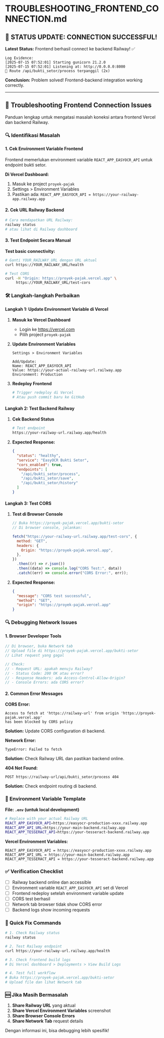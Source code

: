 # TROUBLESHOOTING_FRONTEND_CONNECTION.md

## 🎉 STATUS UPDATE: CONNECTION SUCCESSFUL!

**Latest Status:** Frontend berhasil connect ke backend Railway! ✅

```
Log Evidence:
[2025-07-15 07:52:01] Starting gunicorn 21.2.0
[2025-07-15 07:52:01] Listening at: http://0.0.0.0:8000
🚀 Route /api/bukti_setor/process terpanggil (2x)
```

**Conclusion:** Problem solved! Frontend-backend integration working correctly.

---

## 🔧 Troubleshooting Frontend Connection Issues

Panduan lengkap untuk mengatasi masalah koneksi antara frontend Vercel dan backend Railway.

### 🔍 Identifikasi Masalah

#### 1. Cek Environment Variable Frontend

Frontend memerlukan environment variable `REACT_APP_EASYOCR_API` untuk endpoint bukti setor.

**Di Vercel Dashboard:**

1. Masuk ke project `proyek-pajak`
2. Settings > Environment Variables
3. Pastikan ada: `REACT_APP_EASYOCR_API = https://your-railway-app.railway.app`

#### 2. Cek URL Railway Backend

```bash
# Cara mendapatkan URL Railway:
railway status
# atau lihat di Railway dashboard
```

#### 3. Test Endpoint Secara Manual

**Test basic connectivity:**

```bash
# Ganti YOUR_RAILWAY_URL dengan URL aktual
curl https://YOUR_RAILWAY_URL/health

# Test CORS
curl -H "Origin: https://proyek-pajak.vercel.app" \
     https://YOUR_RAILWAY_URL/test-cors
```

### 🛠️ Langkah-langkah Perbaikan

#### Langkah 1: Update Environment Variable di Vercel

1. **Masuk ke Vercel Dashboard**

   - Login ke https://vercel.com
   - Pilih project `proyek-pajak`

2. **Update Environment Variables**

   ```
   Settings > Environment Variables

   Add/Update:
   Name: REACT_APP_EASYOCR_API
   Value: https://your-actual-railway-url.railway.app
   Environment: Production
   ```

3. **Redeploy Frontend**
   ```bash
   # Trigger redeploy di Vercel
   # Atau push commit baru ke GitHub
   ```

#### Langkah 2: Test Backend Railway

1. **Cek Backend Status**

   ```bash
   # Test endpoint
   https://your-railway-url.railway.app/health
   ```

2. **Expected Response:**
   ```json
   {
     "status": "healthy",
     "service": "EasyOCR Bukti Setor",
     "cors_enabled": true,
     "endpoints": [
       "/api/bukti_setor/process",
       "/api/bukti_setor/save",
       "/api/bukti_setor/history"
     ]
   }
   ```

#### Langkah 3: Test CORS

1. **Test di Browser Console**

   ```javascript
   // Buka https://proyek-pajak.vercel.app/bukti-setor
   // Di browser console, jalankan:

   fetch("https://your-railway-url.railway.app/test-cors", {
     method: "GET",
     headers: {
       Origin: "https://proyek-pajak.vercel.app",
     },
   })
     .then((r) => r.json())
     .then((data) => console.log("CORS Test:", data))
     .catch((err) => console.error("CORS Error:", err));
   ```

2. **Expected Response:**
   ```json
   {
     "message": "CORS test successful",
     "method": "GET",
     "origin": "https://proyek-pajak.vercel.app"
   }
   ```

### 🔍 Debugging Network Issues

#### 1. Browser Developer Tools

```javascript
// Di browser, buka Network tab
// Upload file di https://proyek-pajak.vercel.app/bukti-setor
// Lihat request yang gagal

// Check:
// - Request URL: apakah menuju Railway?
// - Status Code: 200 OK atau error?
// - Response Headers: ada Access-Control-Allow-Origin?
// - Console Errors: ada CORS error?
```

#### 2. Common Error Messages

**CORS Error:**

```
Access to fetch at 'https://railway-url' from origin 'https://proyek-pajak.vercel.app'
has been blocked by CORS policy
```

**Solution:** Update CORS configuration di backend.

**Network Error:**

```
TypeError: Failed to fetch
```

**Solution:** Check Railway URL dan pastikan backend online.

**404 Not Found:**

```
POST https://railway-url/api/bukti_setor/process 404
```

**Solution:** Check endpoint routing di backend.

### 📝 Environment Variable Template

**File: `.env` (untuk local development)**

```bash
# Replace with your actual Railway URL
REACT_APP_EASYOCR_API=https://easyocr-production-xxxx.railway.app
REACT_APP_API_URL=https://your-main-backend.railway.app
REACT_APP_TESSERACT_API=https://your-tesseract-backend.railway.app
```

**Vercel Environment Variables:**

```
REACT_APP_EASYOCR_API = https://easyocr-production-xxxx.railway.app
REACT_APP_API_URL = https://your-main-backend.railway.app
REACT_APP_TESSERACT_API = https://your-tesseract-backend.railway.app
```

### ✅ Verification Checklist

- [ ] Railway backend online dan accessible
- [ ] Environment variable `REACT_APP_EASYOCR_API` set di Vercel
- [ ] Frontend redeploy setelah environment variable update
- [ ] CORS test berhasil
- [ ] Network tab browser tidak show CORS error
- [ ] Backend logs show incoming requests

### 🎯 Quick Fix Commands

```bash
# 1. Check Railway status
railway status

# 2. Test Railway endpoint
curl https://your-railway-url.railway.app/health

# 3. Check frontend build logs
# Di Vercel dashboard > Deployments > View Build Logs

# 4. Test full workflow
# Buka https://proyek-pajak.vercel.app/bukti-setor
# Upload file dan lihat Network tab
```

### 🆘 Jika Masih Bermasalah

1. **Share Railway URL** yang aktual
2. **Share Vercel Environment Variables** screenshot
3. **Share Browser Console Errors**
4. **Share Network Tab** request details

Dengan informasi ini, bisa debugging lebih spesifik!
